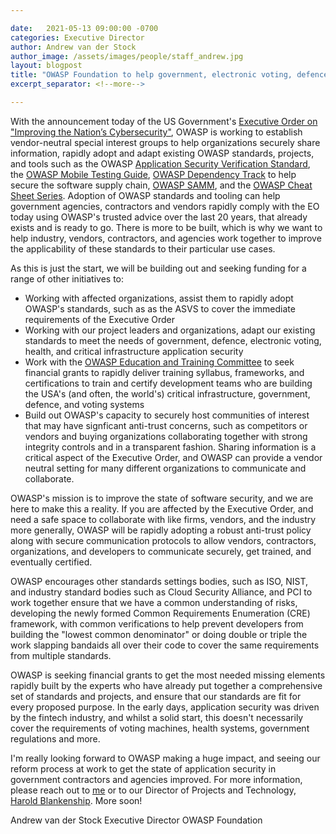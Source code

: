 ```yaml
---

date:   2021-05-13 09:00:00 -0700
categories: Executive Director 
author: Andrew van der Stock
author_image: /assets/images/people/staff_andrew.jpg
layout: blogpost
title: "OWASP Foundation to help government, electronic voting, defence, and critical infrastructure ISVs and contractors to modernize, collaborate, and secure their software and secure their supply chain"
excerpt_separator: <!--more-->

---
```


With the announcement today of the US Government's [Executive Order on "Improving the Nation’s Cybersecurity"](https://www.whitehouse.gov/briefing-room/presidential-actions/2021/05/12/executive-order-on-improving-the-nations-cybersecurity/), OWASP is working to establish vendor-neutral special interest groups to help organizations securely share information, rapidly adopt and adapt existing OWASP standards, projects, and tools such as the OWASP [Application Security Verification Standard](https://owasp.org/www-project-application-security-verification-standard/), the [OWASP Mobile Testing Guide](https://owasp.org/www-project-mobile-security-testing-guide/), [OWASP Dependency Track](https://owasp.org/www-project-dependency-track/) to help secure the software supply chain, [OWASP SAMM](https://owasp.org/www-project-samm/), and the [OWASP Cheat Sheet Series](https://owasp.org/www-project-cheat-sheets/). Adoption of OWASP standards and tooling can help government agencies, contractors and vendors rapidly comply with the EO today using OWASP's trusted advice over the last 20 years, that already exists and is ready to go. There is more to be built, which is why we want to help industry, vendors, contractors, and agencies work together to improve the applicability of these standards to their particular use cases.

<!--more-->

As this is just the start, we will be building out and seeking funding for a range of other initiatives to:

- Working with affected organizations, assist them to rapidly adopt OWASP's standards, such as as the ASVS to cover the immediate requirements of the Executive Order
- Working with our project leaders and organizations, adapt our existing standards to meet the needs of government, defence, electronic voting, health, and critical infrastructure application security
- Work with the [OWASP Education and Training Committee](https://owasp.org/www-committee-education-and-training/) to seek financial grants to rapidly deliver training syllabus, frameworks, and certifications to train and certify development teams who are building the USA's (and often, the world's) critical infrastructure, government, defence, and voting systems
- Build out OWASP's capacity to securely host communities of interest that may have signficant anti-trust concerns, such as competitors or vendors and buying organizations collaborating together with strong integrity controls and in a transparent fashion. Sharing information is a critical aspect of the Executive Order, and OWASP can provide a vendor neutral setting for many different organizations to communicate and collaborate.


OWASP's mission is to improve the state of software security, and we are here to make this a reality. If you are affected by the Executive Order, and need a safe space to collaborate with like firms, vendors, and the industry more generally, OWASP will be rapidly adopting a robust anti-trust policy along with secure communication protocols to allow vendors, contractors, organizations, and developers to communicate securely, get trained, and eventually certified.

OWASP encourages other standards settings bodies, such as ISO, NIST, and industry standard bodies such as Cloud Security Alliance, and PCI to work together ensure that we have a common understanding of risks, developing the newly formed Common Requirements Enumeration (CRE) framework, with common verifications to help prevent developers from building the "lowest common denominator" or doing double or triple the work slapping bandaids all over their code to cover the same requirements from multiple standards.

OWASP is seeking financial grants to get the most needed missing elements rapidly built by the experts who have already put together a comprehensive set of standards and projects, and ensure that our standards are fit for every proposed purpose. In the early days, application security was driven by the fintech industry, and whilst a solid start, this doesn't necessarily cover the requirements of voting machines, health systems, government regulations and more.

I'm really looking forward to OWASP making a huge impact, and seeing our reform process at work to get the state of application security in government contractors and agencies improved. For more information, please reach out to [me](mailto:andrew.vanderstock@owasp.com) or to our Director of Projects and Technology, [Harold Blankenship](mailto:harold.blankenship@owasp.com). More soon!

Andrew van der Stock
Executive Director
OWASP Foundation
